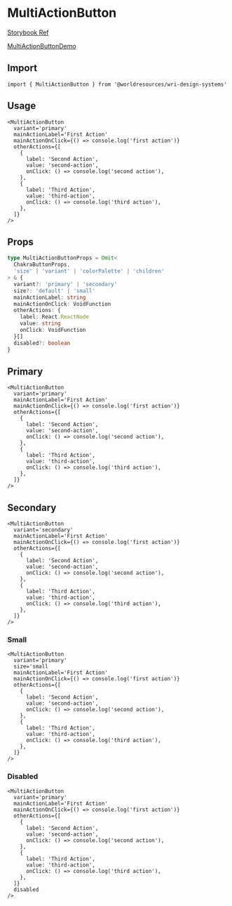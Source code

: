 # MultiActionButton

[Storybook Ref](https://wri.github.io/wri-design-systems/?path=/docs/forms-buttons-multi-action-button--docs)

[MultiActionButtonDemo](https://github.com/wri/wri-design-systems/tree/main/src/components/Forms/Buttons/MultiActionButton/MultiActionButtonDemo.tsx)

## Import

```tsx
import { MultiActionButton } from '@worldresources/wri-design-systems'
```

## Usage

```tsx
<MultiActionButton
  variant='primary'
  mainActionLabel='First Action'
  mainActionOnClick={() => console.log('first action')}
  otherActions={[
    {
      label: 'Second Action',
      value: 'second-action',
      onClick: () => console.log('second action'),
    },
    {
      label: 'Third Action',
      value: 'third-action',
      onClick: () => console.log('third action'),
    },
  ]}
/>
```

## Props

```ts
type MultiActionButtonProps = Omit<
  ChakraButtonProps,
  'size' | 'variant' | 'colorPalette' | 'children'
> & {
  variant?: 'primary' | 'secondary'
  size?: 'default' | 'small'
  mainActionLabel: string
  mainActionOnClick: VoidFunction
  otherActions: {
    label: React.ReactNode
    value: string
    onClick: VoidFunction
  }[]
  disabled?: boolean
}
```

## Primary

```tsx
<MultiActionButton
  variant='primary'
  mainActionLabel='First Action'
  mainActionOnClick={() => console.log('first action')}
  otherActions={[
    {
      label: 'Second Action',
      value: 'second-action',
      onClick: () => console.log('second action'),
    },
    {
      label: 'Third Action',
      value: 'third-action',
      onClick: () => console.log('third action'),
    },
  ]}
/>
```

## Secondary

```tsx
<MultiActionButton
  variant='secondary'
  mainActionLabel='First Action'
  mainActionOnClick={() => console.log('first action')}
  otherActions={[
    {
      label: 'Second Action',
      value: 'second-action',
      onClick: () => console.log('second action'),
    },
    {
      label: 'Third Action',
      value: 'third-action',
      onClick: () => console.log('third action'),
    },
  ]}
/>
```

### Small

```tsx
<MultiActionButton
  variant='primary'
  size='small
  mainActionLabel='First Action'
  mainActionOnClick={() => console.log('first action')}
  otherActions={[
    {
      label: 'Second Action',
      value: 'second-action',
      onClick: () => console.log('second action'),
    },
    {
      label: 'Third Action',
      value: 'third-action',
      onClick: () => console.log('third action'),
    },
  ]}
/>
```

### Disabled

```tsx
<MultiActionButton
  variant='primary'
  mainActionLabel='First Action'
  mainActionOnClick={() => console.log('first action')}
  otherActions={[
    {
      label: 'Second Action',
      value: 'second-action',
      onClick: () => console.log('second action'),
    },
    {
      label: 'Third Action',
      value: 'third-action',
      onClick: () => console.log('third action'),
    },
  ]}
  disabled
/>
```
